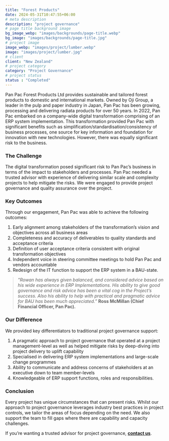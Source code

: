 ```yaml
---
title: "Forest Products"
date: 2024-05-31T10:47:55+06:00
# meta description
description: "project governance"
# page title background image
bg_image_webp: "images/backgrounds/page-title.webp"
bg_image: "images/backgrounds/page-title.jpg"
# project image
image_webp: "images/project/lumber.webp"
image: "images/project/lumber.jpg"
# client
client: "New Zealand"
# project category
category: "Project Governance"
# project status
status : "Completed"
---
```


Pan Pac Forest Products Ltd provides sustainable and tailored forest products to domestic and international markets. Owned by Oji Group, a leader in the pulp and paper industry in Japan, Pan Pac has been growing, processing and delivering radiata products for over 50 years. In 2022, Pan Pac embarked on a company-wide digital transformation comprising of an ERP system implementation. This transformation provided Pan Pac with significant benefits such as simplification/standardisation/consistency of business processes, one source for key information and foundation for innovation with new technologies. However, there was equally significant risk to the business.

### The Challenge
The digital transformation posed significant risk to Pan Pac’s business in terms of the impact to stakeholders and processes. Pan Pac needed a trusted advisor with experience of delivering similar scale and complexity projects to help mitigate the risks. We were engaged to provide project governance and quality assurance over the project.

### Key Outcomes
Through our engagement, Pan Pac was able to achieve the following outcomes:
1. Early alignment among stakeholders of the transformation’s vision and objectives across all business areas
2. Completeness and accuracy of deliverables to quality standards and acceptance criteria
3. Definition of user acceptance criteria consistent with original transformation objectives
4. Independent voice in steering committee meetings to hold Pan Pac and vendors accountable
5. Redesign of the IT function to support the ERP system in a BAU-state.

>*"Rowan has always given balanced, and considered advice based on his wide experience in ERP Implementations. His ability to give good governance and risk advice has been a vital cog in the Project’s success. Also his ability to help with practical and pragmatic advice for BAU has been much appreciated.”* 
>**Ross McMillan (Chief Financial Officer, Pan Pac).**

### Our Difference
We provided key differentiators to traditional project governance support:
1. A pragmatic approach to project governance that operated at a project management-level as well as helped mitigate risks by deep-diving into project delivery to uplift capability
2. Specialised in delivering ERP system implementations and large-scale change programmes
3. Ability to communicate and address concerns of stakeholders at an executive down to team member-levels
4. Knowledgeable of ERP support functions, roles and responsibilities.

### Conclusion
Every project has unique circumstances that can present risks. Whilst our approach to project governance leverages industry best practices in project controls, we tailor the areas of focus depending on the need. We also support the team to fill gaps where there are capability and capacity challenges.

If you’re wanting a trusted advisor for project governance, [**contact us**](https://zenconsulting.co.nz/contact/).